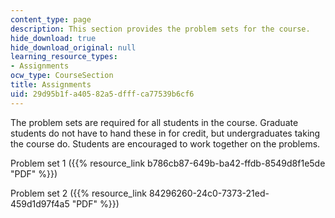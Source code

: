 ```yaml
---
content_type: page
description: This section provides the problem sets for the course.
hide_download: true
hide_download_original: null
learning_resource_types:
- Assignments
ocw_type: CourseSection
title: Assignments
uid: 29d95b1f-a405-82a5-dfff-ca77539b6cf6
---
```


The problem sets are required for all students in the course. Graduate students do not have to hand these in for credit, but undergraduates taking the course do. Students are encouraged to work together on the problems.

Problem set 1 ({{% resource_link b786cb87-649b-ba42-ffdb-8549d8f1e5de "PDF" %}})

Problem set 2 ({{% resource_link 84296260-24c0-7373-21ed-459d1d97f4a5 "PDF" %}})